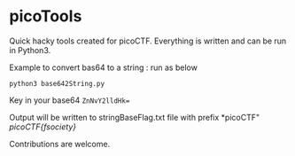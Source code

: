# picoTools
Quick hacky tools created for picoCTF.
Everything is written and can be run in Python3.

Example to convert bas64 to a string : run as below
```console
python3 base642String.py
```

Key in your base64
```ZnNvY2lldHk=```

Output will be written to stringBaseFlag.txt file with prefix *picoCTF"
*picoCTF{fsociety}*

Contributions are welcome.
